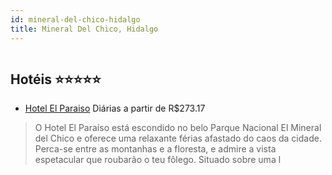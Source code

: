 ```yaml
---
id: mineral-del-chico-hidalgo
title: Mineral Del Chico, Hidalgo
---
```


<center><img src="http://www.hotelresb2b.com/images/hoteles/299646_foto_1.jpg" alt="" /></center>


## Hotéis ⭐️⭐️⭐️⭐️⭐️

-    [Hotel El Paraiso](https://www.hurb.com/aud/https://www.hurb.com/hoteis/mineral-del-chico/hotel-el-paraiso-JNP-JP242346?cmp=18055) Diárias a partir de R$273.17
   > O Hotel El Paraíso está escondido no belo Parque Nacional El Mineral del Chico e oferece uma relaxante férias afastado do caos da cidade. Perca-se entre as montanhas e a floresta, e admire a vista espetacular que roubarão o teu fôlego. Situado sobre uma l
